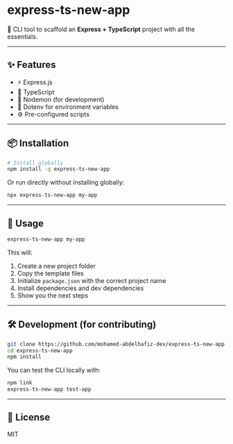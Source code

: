 # express-ts-new-app

🚀 CLI tool to scaffold an **Express + TypeScript** project with all the essentials.

---

## ✨ Features

- ⚡ Express.js
- 📘 TypeScript
- 🔄 Nodemon (for development)
- 🔑 Dotenv for environment variables
- ⚙️ Pre-configured scripts

---

## 📦 Installation

```bash
# Install globally
npm install -g express-ts-new-app
```

Or run directly without installing globally:

```bash
npx express-ts-new-app my-app
```

---

## 🚀 Usage

```bash
express-ts-new-app my-app
```

This will:

1. Create a new project folder
2. Copy the template files
3. Initialize `package.json` with the correct project name
4. Install dependencies and dev dependencies
5. Show you the next steps

---

## 🛠 Development (for contributing)

```bash
git clone https://github.com/mohamed-abdelhafiz-dev/express-ts-new-app.git
cd express-ts-new-app
npm install
```

You can test the CLI locally with:

```bash
npm link
express-ts-new-app test-app
```

---

## 📄 License

MIT
